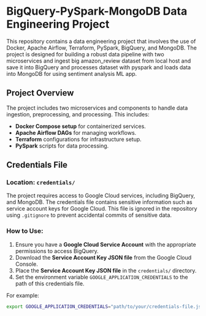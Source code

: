 # BigQuery-PySpark-MongoDB Data Engineering Project

This repository contains a data engineering project that involves the use of Docker, Apache Airflow, Terraform, PySpark, BigQuery, and MongoDB. The project is designed for building a robust data pipeline with two microservices and ingest big amazon_review dataset from local host and save it into BigQuery and processes dataset with pyspark and loads data into MongoDB for using sentiment analysis ML app.

## Project Overview

The project includes two microservices and components to handle data ingestion, preprocessing, and processing. This includes:

- **Docker Compose setup** for containerized services.
- **Apache Airflow DAGs** for managing workflows.
- **Terraform** configurations for infrastructure setup.
- **PySpark** scripts for data processing.

## Credentials File

### Location: `credentials/`
The project requires access to Google Cloud services, including BigQuery, and MongoDB. The credentials file contains sensitive information such as service account keys for Google Cloud. This file is ignored in the repository using `.gitignore` to prevent accidental commits of sensitive data.

### How to Use:

1. Ensure you have a **Google Cloud Service Account** with the appropriate permissions to access BigQuery.
2. Download the **Service Account Key JSON file** from the Google Cloud Console.
3. Place the **Service Account Key JSON file** in the `credentials/` directory.
4. Set the environment variable `GOOGLE_APPLICATION_CREDENTIALS` to the path of this credentials file.

For example:
```bash
export GOOGLE_APPLICATION_CREDENTIALS="path/to/your/credentials-file.json"
